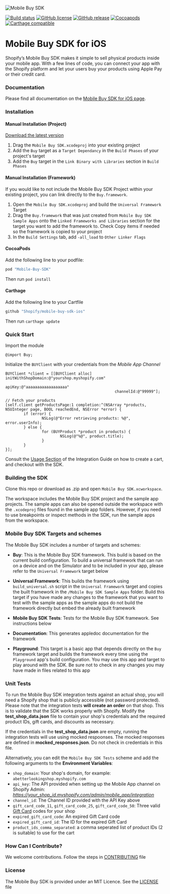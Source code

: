 ![Mobile Buy SDK](http://s3.amazonaws.com/shopify-marketing_assets/static/mbsdk-github.png)

[![Build status](https://badge.buildkite.com/d8fe8aa44d801c6238ab767867e4fb09abe516bb2933b577cc.svg?branch=develop)](https://buildkite.com/shopify/mobile-buy-sdk-ios)
[![GitHub license](https://img.shields.io/badge/license-MIT-lightgrey.svg)](https://github.com/Shopify/mobile-buy-sdk-ios/blob/master/LICENSE)
[![GitHub release](https://img.shields.io/github/release/shopify/mobile-buy-sdk-ios.svg)](https://github.com/Shopify/mobile-buy-sdk-ios/releases)
[![Cocoapods](https://img.shields.io/cocoapods/v/mobile-buy-sdk.svg)](https://cocoapods.org/pods/mobile-buy-sdk)
[![Carthage compatible](https://img.shields.io/badge/Carthage-compatible-4BC51D.svg?style=flat)](https://github.com/Carthage/Carthage)

# Mobile Buy SDK for iOS

Shopify’s Mobile Buy SDK makes it simple to sell physical products inside your mobile app. With a few lines of code, you can connect your app with the Shopify platform and let your users buy your products using Apple Pay or their credit card.

### Documentation

Please find all documentation on the [Mobile Buy SDK for iOS page](https://docs.shopify.com/mobile-buy-sdk/ios).

### Installation

#### Manual Installation (Project)

<a href="../../releases/latest">Download the latest version</a>

1. Drag the `Mobile Buy SDK.xcodeproj` into your existing project
2. Add the `Buy` target as a `Target Dependancy` in the `Build Phases` of your project's target
3. Add the `Buy` target in the `Link Binary with Libraries` section in `Build Phases`

#### Manual Installation (Framework)

If you would like to not include the Mobile Buy SDK Project within your existing project, you can link directly to the `Buy.framework`.

1.  Open the `Mobile Buy SDK.xcodeproj` and build the `Universal Framework` Target
2.  Drag the `Buy.framework` that was just created from `Mobile Buy SDK Sample Apps` onto the `Linked Frameworks and Libraries` section for the target you want to add the framework to. Check Copy items if needed so the framework is copied to your project
3.  In the `Build Settings` tab, add `-all_load` to `Other Linker Flags`

#### CocoaPods

Add the following line to your podfile:

```ruby
pod "Mobile-Buy-SDK"
```

Then run `pod install`

#### Carthage

Add the following line to your Cartfile

```ruby
github "Shopify/mobile-buy-sdk-ios"
```

Then run `carthage update`

### Quick Start

Import the module

```objc
@import Buy;
```

Initialize the `BUYClient` with your credentials from the *Mobile App Channel*


```objc
BUYClient *client = [[BUYClient alloc] initWithShopDomain:@"yourshop.myshopify.com"
                                                   apiKey:@"aaaaaaaaaaaaaaaaaa"
                                                channelId:@"99999"];

// Fetch your products
[self.client getProductsPage:1 completion:^(NSArray *products, NSUInteger page, BOOL reachedEnd, NSError *error) {
        if (error) {
                NSLog(@"Error retrieving products: %@", error.userInfo);
        } else {
                for (BUYProduct *product in products) {
                        NSLog(@"%@", product.title);
                }
        }
}];
```

Consult the [Usage Section](https://docs.shopify.com/mobile-buy-sdk/ios/integration-guide/#using-the-mobile-buy-sdk) of the Integration Guide on how to create a cart, and checkout with the SDK.

### Building the SDK

Clone this repo or download as .zip and open `Mobile Buy SDK.xcworkspace`.

The workspace includes the Mobile Buy SDK project and the sample app projects. The sample apps can also be opened outside the workspace with the `.xcodeproj` files found in the sample app folders. However, if you need to use breakpoints or inspect methods in the SDK, run the sample apps from the workspace.

### Mobile Buy SDK Targets and schemes

The Mobile Buy SDK includes a number of targets and schemes:

* **Buy**: This is the Mobile Buy SDK framework. This build is based on the current build configuration. To build a universal framework that can run on a device and on the Simulator and to be included in your app, please refer to the `Universal Framework` target below

* **Universal Framework**: This builds the framework using `build_universal.sh` script in the `Universal Framework` target and copies the built framework in the `/Mobile Buy SDK Sample Apps` folder. Build this target if you have made any changes to the framework that you want to test with the sample apps as the sample apps do not build the framework directly but embed the already built framework

* **Mobile Buy SDK Tests**: Tests for the Mobile Buy SDK framework. See instructions below

* **Documentation**: This generates appledoc documentation for the framework

* **Playground**: This target is a basic app that depends directly on the `Buy` framework target and builds the framework every time using the `Playground` app's build configuration. You may use this app and target to play around with the SDK. Be sure not to check in any changes you may have made in files related to this app

### Unit Tests

To run the Mobile Buy SDK integration tests against an actual shop, you will need a Shopify shop that is publicly accessible (not password protected). Please note that the integration tests **will create an order** on that shop. This is to validate that the SDK works properly with Shopify.  Modify the **test_shop_data.json** file to contain your shop's credentials and the required product IDs, gift cards, and discounts as necessary.

If the credentials in the **test_shop_data.json** are empty, running the integration tests will use using mocked respoonses.  The mocked responses are defined in **mocked_responses.json**.  Do not check in credentials in this file.

Alternatively, you can edit the `Mobile Buy SDK Tests` scheme and add the following arguments to the **Environment Variables**:

* `shop_domain`: Your shop's domain, for example: `abetterlookingshop.myshopify.com`
* `api_key`: The API provided when setting up the Mobile App channel on Shopify Admin: *https://your_shop_id.myshopify.com/admin/mobile_app/integration*
* `channel_id`: The Channel ID provided with the API Key above
* `gift_card_code_11`, `gift_card_code_25`, `gift_card_code_50`: Three valid [Gift Card](https://docs.shopify.com/manual/your-store/gift-cards) codes for your shop
* `expired_gift_card_code`: An expired Gift Card code
* `expired_gift_card_id`: The ID for the expired Gift Card
* `product_ids_comma_separated`: a comma seperated list of product IDs (2 is suitable) to use for the cart

### How Can I Contribute?

We welcome contributions.  Follow the steps in [CONTRIBUTING](CONTRIBUTING.md) file

### License

The Mobile Buy SDK is provided under an MIT Licence.  See the [LICENSE](LICENSE) file

